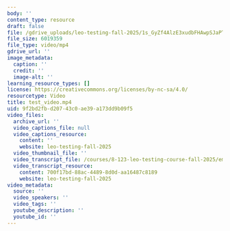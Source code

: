 ```yaml
---
body: ''
content_type: resource
draft: false
file: /gdrive_uploads/leo-testing-fall-2025/1s_GyZf4AlzE3xudbFHAwpSJaPTo8BT_e/test_video.mp4
file_size: 6019359
file_type: video/mp4
gdrive_url: ''
image_metadata:
  caption: ''
  credit: ''
  image-alt: ''
learning_resource_types: []
license: https://creativecommons.org/licenses/by-nc-sa/4.0/
resourcetype: Video
title: test_video.mp4
uid: 9f2bd2fb-d207-43c0-ae39-a173dd9b09f5
video_files:
  archive_url: ''
  video_captions_file: null
  video_captions_resource:
    content: ''
    website: leo-testing-fall-2025
  video_thumbnail_file: ''
  video_transcript_file: /courses/8-123-leo-testing-course-fall-2025/empty.csv
  video_transcript_resource:
    content: 700f17bd-88ac-4489-8d0d-aa16487c8189
    website: leo-testing-fall-2025
video_metadata:
  source: ''
  video_speakers: ''
  video_tags: ''
  youtube_description: ''
  youtube_id: ''
---
```

